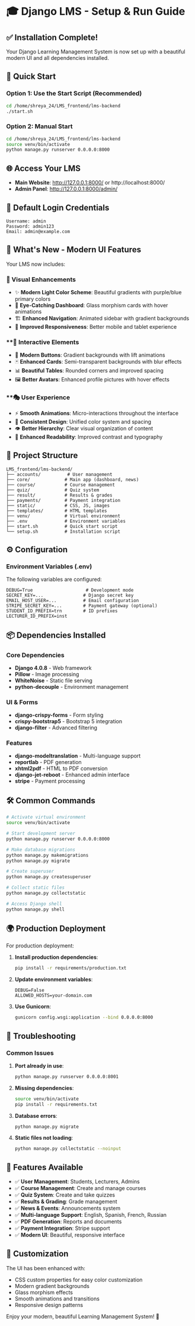 # 🎓 Django LMS - Setup & Run Guide

## ✅ **Installation Complete!**

Your Django Learning Management System is now set up with a beautiful modern UI and all dependencies installed.

## 🚀 **Quick Start**

### **Option 1: Use the Start Script (Recommended)**
```bash
cd /home/shreya_24/LMS_frontend/lms-backend
./start.sh
```

### **Option 2: Manual Start**
```bash
cd /home/shreya_24/LMS_frontend/lms-backend
source venv/bin/activate
python manage.py runserver 0.0.0.0:8000
```

## 🌐 **Access Your LMS**

- **Main Website**: http://127.0.0.1:8000/ or http://localhost:8000/
- **Admin Panel**: http://127.0.0.1:8000/admin/

## 👤 **Default Login Credentials**

```
Username: admin
Password: admin123
Email: admin@example.com
```

## 🎨 **What's New - Modern UI Features**

Your LMS now includes:

### **🌟 Visual Enhancements**
- ✨ **Modern Light Color Scheme**: Beautiful gradients with purple/blue primary colors
- 🎯 **Eye-Catching Dashboard**: Glass morphism cards with hover animations
- 🏗️ **Enhanced Navigation**: Animated sidebar with gradient backgrounds
- 📱 **Improved Responsiveness**: Better mobile and tablet experience

### **🎪 **Interactive Elements**
- 🔘 **Modern Buttons**: Gradient backgrounds with lift animations
- 🃏 **Enhanced Cards**: Semi-transparent backgrounds with blur effects
- 📊 **Beautiful Tables**: Rounded corners and improved spacing
- 🖼️ **Better Avatars**: Enhanced profile pictures with hover effects

### **🎭 **User Experience**
- ⚡ **Smooth Animations**: Micro-interactions throughout the interface
- 🌈 **Consistent Design**: Unified color system and spacing
- 👁️ **Better Hierarchy**: Clear visual organization of content
- 📖 **Enhanced Readability**: Improved contrast and typography

## 📂 **Project Structure**

```
LMS_frontend/lms-backend/
├── accounts/          # User management
├── core/             # Main app (dashboard, news)
├── course/           # Course management
├── quiz/             # Quiz system
├── result/           # Results & grades
├── payments/         # Payment integration
├── static/           # CSS, JS, images
├── templates/        # HTML templates
├── venv/             # Virtual environment
├── .env              # Environment variables
├── start.sh          # Quick start script
└── setup.sh          # Installation script
```

## ⚙️ **Configuration**

### **Environment Variables (.env)**
The following variables are configured:

```env
DEBUG=True                    # Development mode
SECRET_KEY=...               # Django secret key
EMAIL_HOST_USER=...          # Email configuration
STRIPE_SECRET_KEY=...        # Payment gateway (optional)
STUDENT_ID_PREFIX=trn        # ID prefixes
LECTURER_ID_PREFIX=inst
```

## 📦 **Dependencies Installed**

### **Core Dependencies**
- **Django 4.0.8** - Web framework
- **Pillow** - Image processing
- **WhiteNoise** - Static file serving
- **python-decouple** - Environment management

### **UI & Forms**
- **django-crispy-forms** - Form styling
- **crispy-bootstrap5** - Bootstrap 5 integration
- **django-filter** - Advanced filtering

### **Features**
- **django-modeltranslation** - Multi-language support
- **reportlab** - PDF generation
- **xhtml2pdf** - HTML to PDF conversion
- **django-jet-reboot** - Enhanced admin interface
- **stripe** - Payment processing

## 🛠️ **Common Commands**

```bash
# Activate virtual environment
source venv/bin/activate

# Start development server
python manage.py runserver 0.0.0.0:8000

# Make database migrations
python manage.py makemigrations
python manage.py migrate

# Create superuser
python manage.py createsuperuser

# Collect static files
python manage.py collectstatic

# Access Django shell
python manage.py shell
```

## 🌍 **Production Deployment**

For production deployment:

1. **Install production dependencies**:
   ```bash
   pip install -r requirements/production.txt
   ```

2. **Update environment variables**:
   ```env
   DEBUG=False
   ALLOWED_HOSTS=your-domain.com
   ```

3. **Use Gunicorn**:
   ```bash
   gunicorn config.wsgi:application --bind 0.0.0.0:8000
   ```

## 🐛 **Troubleshooting**

### **Common Issues**

1. **Port already in use**:
   ```bash
   python manage.py runserver 0.0.0.0:8001
   ```

2. **Missing dependencies**:
   ```bash
   source venv/bin/activate
   pip install -r requirements.txt
   ```

3. **Database errors**:
   ```bash
   python manage.py migrate
   ```

4. **Static files not loading**:
   ```bash
   python manage.py collectstatic --noinput
   ```

## 🎯 **Features Available**

- ✅ **User Management**: Students, Lecturers, Admins
- ✅ **Course Management**: Create and manage courses
- ✅ **Quiz System**: Create and take quizzes
- ✅ **Results & Grading**: Grade management
- ✅ **News & Events**: Announcements system
- ✅ **Multi-language Support**: English, Spanish, French, Russian
- ✅ **PDF Generation**: Reports and documents
- ✅ **Payment Integration**: Stripe support
- ✅ **Modern UI**: Beautiful, responsive interface

## 🎨 **Customization**

The UI has been enhanced with:
- CSS custom properties for easy color customization
- Modern gradient backgrounds
- Glass morphism effects
- Smooth animations and transitions
- Responsive design patterns

Enjoy your modern, beautiful Learning Management System! 🎉